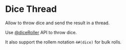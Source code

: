 # Dice Thread

Allow to throw dice and send the result in a thread.

Use [@diceRoller](https://dice-roller.github.io/) API to throw dice.

It also support the rollem notation `4#(dice)` for bulk rolls.
